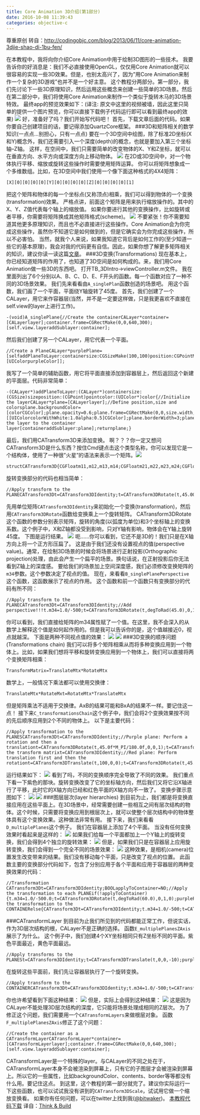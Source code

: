 ```yaml
---
title: Core Animation 3D介绍(第1部分)
date: 2016-10-08 11:39:43
categories: objective-c
---
```

<!-- more -->

尊重原创 转自：http://codingobjc.com/blog/2013/06/11/core-animation-3djie-shao-di-1bu-fen/

在本教程中，我将向你介绍Core Animation中用于绘制3D图形的一些技术。
我要告诉你的好消息是：我们不必直接使用OpenGL，仅仅用Core Animation就可以很容易的实现一些3D效果。但是，也别太高兴了，因为”用Core Animation来制作一个复杂的3D游戏”也并不是一个好主意。
这个教程分两部分。第一部分，我们先讨论下一些3D原理知识，然后运用这些概念来创建一些简单的3D场景。然后在第二部分中，我们将使用Core Animation来制作一个类似于旋转木马的3D场景特效。
最终app的预览效果如下：(译注: 原文中这里的视频被墙，因此这里只简单的提供一个图片预览，你可以直接下载例子代码运行即可以看到最终app的效果)
![](http://codingobjc.com/images/posts/2013_06_11_core_animation_3d_app_preview.png)
好，准备好了吗？我们开始写代码吧！
首先，下载文章后面的代码。如果你要自己创建项目的话，要记得添加QuartzCore框架。
###3D和矩阵相关的数学知识(一点点…别担心，只有一点点)
要在一个3D空间中绘图，除了标准2D坐标(X和Y)概念外，我们还需要引入一个深度(depth)的概念，也就是要加入第三个坐标轴–Z轴。
这样，在空间中，我们只需要简单的改变物体的X、Y和Z坐标，就可以在垂直方向、水平方向或深度方向上移动物体。
![](http://www.thinkandbuild.it/wp-content/uploads/2013/03/handed.png)
在2D或3D空间中，对一个物体执行平移、缩放或旋转这些操作时需要使用矩阵运算。
你可以将矩阵想象成一个多维数组。比如，在3D空间中我们使用一个像下面这种格式的4X4矩阵：
	
	
	[X][0][0][0][0][Y][0][0][0][0][Z][0][0][0][0][1]
把这个矩阵和物体的每一个坐标点(又称顶点)相乘，我们可以得到物体的一个变换(transformation)效果。
严格点讲，前面这个矩阵是用来执行缩放操作的。其中的X、Y、Z值代表每个轴上的缩放值。
如果你要进行其他的变换操作，比如旋转或者平移，你需要将矩阵换成其他矩阵格式(scheme)。
![](http://www.thinkandbuild.it/wp-content/uploads/2013/03/Screen-Shot-2013-03-20-at-11.02.03-AM.png)
不要紧张！你不需要知道其他更多原理知识，而且也不必直接进行这些操作。Core Animation会为你完成这些操作，虽然你不知道它是如何做到的，但是它确实会为你完成这些操作，所以不必害怕。
当然，就我个人来说，如果我知道它背后是如何工作的(至少知道一些它的基本原理)，我会对我的代码更有自信。因此，如果你想了解更多矩阵相关的知识，建议你读一读这篇[文章](http://www.matrix44.net/cms/notes/opengl-3d-graphics/basic-3d-math-matrices)。
###3D变换(Transformations)
现在基本上，你已经知道矩阵的作用了，也知道了3D空间是如何构成的。来，我们用Core Animation做一些3D的东西吧。
打开TB_3DIntro->viewController.m文件。
我在里面列出了6个分别以A、B、C、D、E、F开头的函数。每一个函数对应了一种不同的3D场景效果。
我们先来看看由`A_singlePlan`函数创造的场景吧。
用这个函数，我们画了一个平面，平面绕Y轴旋转了45度。
首先，我们创建了一个CALayer，用它来作容器层(当然，并不是一定要这样做，只是我更喜欢不直接在self.view的layer上进行工作)。
	
	
	-(void)A_singlePlane{//Create the containerCALayer*container=[CALayerlayer];container.frame=CGRectMake(0,0,640,300);[self.view.layeraddSublayer:container];
然后我们创建了另一个CALayer，用它代表一个平面。
	
	
	//Create a PlaneCALayer*purplePlane=[selfaddPlaneToLayer:containersize:CGSizeMake(100,100)position:CGPointMake(250,150)color:[UIColorpurpleColor]];
我写了一个简单的辅助函数，用它将平面直接添加到容器层上，然后返回这个新建的平面层。代码非常简单：
	
	
	-(CALayer*)addPlaneToLayer:(CALayer*)containersize:(CGSize)sizeposition:(CGPoint)pointcolor:(UIColor*)color{//Initialize the layerCALayer*plane=[CALayerlayer];//Define position,size and colorsplane.backgroundColor=[colorCGColor];plane.opacity=0.6;plane.frame=CGRectMake(0,0,size.width,size.height);plane.position=point;plane.anchorPoint=CGPointMake(0.5,0.5);plane.borderColor=[[UIColorcolorWithWhite:1.0alpha:0.5]CGColor];plane.borderWidth=3;plane.cornerRadius=10;//Add the layer to the container layer[containeraddSublayer:plane];returnplane;}
最后，我们用CATransform3D来添加变换。
啊？？？你一定又想问CATransform3D是什么东西？按住Cmd键点击这个类型名称，你可以发现它是一个结构体，使用了一种很”火星”的语法来表示一个矩阵。![](http://www.thinkandbuild.it/wp-includes/images/smilies/icon_razz.gif)
	
	structCATransform3D{CGFloatm11,m12,m13,m14;CGFloatm21,m22,m23,m24;CGFloatm31,m32,m33,m34;CGFloatm41,m42,m43,m44;};typedefstructCATransform3DCATransform3D;
旋转变换部分的代码也相当简单：
	
	
	//Apply transform to the PLANECATransform3Dt=CATransform3DIdentity;t=CATransform3DRotate(t,45.00f*M_PI/180.0f,0,1,0);purplePlane.transform=t;}
先用单位矩阵`CATransform3DIdentity`来初始化一个变换(transformation)，然后用`CATransform3DRotate`函数给变换乘上一个旋转矩阵。
CATransform3DRotate这个函数的参数分别表示矩阵，旋转的角度(以弧度为单位)和3个坐标轴上的变换系数。这个例子中，X和Z轴都没受到影响，只对Y轴有影响，物体会在Y轴上旋转45度。
下图是运行结果。
![](http://www.thinkandbuild.it/wp-content/uploads/2013/03/pa1.png)
呃……你可以看到，它还不是3D的！我们只是在X轴方向上将一个正方形压扁了。
这是由于我们还没有设置视点的值(perspective value)。通常，在绘制3D场景的时候会将场景进行正射投影(Orthographic projection)处理，由此会产生一个扁平的场景。换句话说，在正射投影后你无法看到Z轴上的深度感。
要给我们的场景加上空间深度感，我们必须修改变换矩阵的`m34`参数。这个参数决定了视点的值。
现在，来看看`B_singlePlanePerspective`这个函数，这函数展示了视点的作用。
这个函数和前一个函数只有变换部分的代码有所不同：
	
	
	//Apply transform to the PLANECATransform3Dt=CATransform3DIdentity;//Add perspective!!!t.m34=1.0/-500;t=CATransform3DRotate(t,degToRad(45.0),0,1,0);purplePlane.transform=t;}
你可以看到，我们直接给矩阵的m34属性赋了一个值。在这里，我不会深入的从数学上解释这个值是如何起作用的。但是我可以告诉你的是，这个值越接近0，视点就越深。
下面是两种不同视点值的效果：
![](http://www.thinkandbuild.it/wp-content/uploads/2013/03/pa_2.png)
![](http://www.thinkandbuild.it/wp-content/uploads/2013/03/pa_21.png)
###3D变换的顺序问题(Transformations chain)
我们可以将多个矩阵相乘从而将多种变换应用到一个物体上。比如，如果我们想将平移和旋转变换应用到一个物体上，我们可以直接将两个变换矩阵相乘：
	
	TransformMatrix=TranslateMtx*RotateMtx
数学上，一般情况下乘法都可以使用交换律：
	
	TranslateMtx*RotateMxt=RotateMtx*TranslateMtx
但是矩阵乘法不适用于交换律。AxB的结果可能和BxA的结果不一样。要记住这一点！
接下来`C_transformationsChain`这个例子中，我们会将2个变换效果按不同的先后顺序应用到2个不同的物体上。
以下是主要代码：
	
	
	//Apply transformation to the PLANESCATransform3Dt=CATransform3DIdentity;//Purple plane: Perform a rotation and then a translationt=CATransform3DRotate(t,45.0f*M_PI/180.0f,0,0,1);t=CATransform3DTranslate(t,100,0,0);purplePlane.transform=t;//reset the transform matrixt=CATransform3DIdentity;//Red plane: Perform translation first and then the rotationt=CATransform3DTranslate(t,100,0,0);t=CATransform3DRotate(t,45.0f*M_PI/180.0f,0,0,1);redPlane.transform=t;
运行结果如下：
![](http://www.thinkandbuild.it/wp-content/uploads/2013/03/Screen-Shot-2013-03-20-at-11.47.15-AM.png)
看到了吗，不同的变换顺序完全导致了不同的效果。
我们重点下看一下紫色的那块。旋转变换改变了它的坐标轴方向，然后我们又将它沿X轴进行了平移，此时它的X轴方向已经和红色平面的X轴方向不一致了。
变换步骤示意图如下：
![](http://www.thinkandbuild.it/wp-content/uploads/2013/03/p_r.png)
![](http://www.thinkandbuild.it/wp-content/uploads/2013/03/p_r2.png)
###图层层次(layer hierarchies)
到目前为止，我们都是将变换直接应用在这些平面上。在3D场景中，经常需要创建一些相互之间有层次结构的物体。这个时候，只需要将变换应用到根层次上，就可以使整个层次结构中的物体整体具有这个变换效果。这种做法非常有用。
接下来，我们来看看`D_multiplePlanes`这个例子。
我们在容器层上添加了4个平面。
当没有任何变换效果时看起来是这样的：
![](http://www.thinkandbuild.it/wp-content/uploads/2013/03/p5.png)
如果我们给每一个平面都加上一个Y轴上的旋转变换，我们会得到4个独立的旋转效果：
![](http://www.thinkandbuild.it/wp-content/uploads/2013/03/p5_2.png)
但是，如果我们只是在容器层上应用旋转变换，我们会得到一个完全不同的场景效果：
![](http://www.thinkandbuild.it/wp-content/uploads/2013/03/p5_1.png)
这种效果，是相机(camera)位置发生改变带来的结果。我们没有移动每个平面，只是改变了视点的位置。
此函数主要的变换部分代码如下，包含了分别应用于各个平面和应用于容器层的两种变换效果的代码：

	
	//Transformation CATransform3Dt=CATransform3DIdentity;BOOLapplyToContainer=NO;//Apply the transformation to each PLANEif(!applyToContainer){t.m34=1.0/-500.0;t=CATransform3DRotate(t,degToRad(60.0),0,1,0);purplePlane.transform=t;t=CATransform3DIdentity;t.m34=1.0/-500.0;t=CATransform3DRotate(t,degToRad(60.0),0,1,0);redPlane.transform=t;t=CATransform3DIdentity;t.m34=1.0/-500.0;t=CATransform3DRotate(t,degToRad(60.0),0,1,0);orangePlane.transform=t;t=CATransform3DIdentity;t.m34=1.0/-500.0;t=CATransform3DRotate(t,degToRad(60.0),0,1,0);yellowPlane.transform=t;}//Apply the transformation to the CONTAINERelse{CATransform3Dt=CATransform3DIdentity;t.m34=1.0/-500;t=CATransform3DRotate(t,degToRad(60.0),0,1,0);container.transform=t;}
###CATransformLayer
到目前为止我们所见到的代码都能正常工作，但说实话，作为3D层次结构的根，CALayer不是正确的选择。
函数`E_multiplePlanesZAxis`展示了为什么。
这个例子中，我们创建4个XY坐标相同只有Z坐标不同的平面。紫色平面最近，黄色平面最远。
	
	
	//Apply transforms to the PLANESt=CATransform3DIdentity;t=CATransform3DTranslate(t,0,0,-10);purplePlane.transform=t;t=CATransform3DIdentity;t=CATransform3DTranslate(t,0,0,-50);redPlane.transform=t;t=CATransform3DIdentity;t=CATransform3DTranslate(t,0,0,-90);orangePlane.transform=t;t=CATransform3DIdentity;t=CATransform3DTranslate(t,0,0,-130);yellowPlane.transform=t;
在旋转这些平面前，我们先让容器层执行了一个旋转变换。
	
	
	//Apply transform to the CONTAINERCATransform3Dt=CATransform3DIdentity;t.m34=1.0/-500;t=CATransform3DRotate(t,80.0f*M_PI/180.0f,0,1,0);container.transform=t;
你也许希望看到下面这种结果：
![](http://www.thinkandbuild.it/wp-content/uploads/2013/03/p6_1.png)
但是，实际上会得到这种结果：
![](http://www.thinkandbuild.it/wp-content/uploads/2013/03/p6.png)
这是因为CALayer不能处理3D层次结构的深度，它只能将场景处理成相同的Z层次。
为了修正这个问题，我们需要用一个`CATransformLayers`来做根层对象。
函数`F_multiplePlanesZAxis`修正了这个问题：
	
	
	//Create the container as a CATransformLayerCATransformLayer*container=[CATransformLayerlayer];container.frame=CGRectMake(0,0,640,300);[self.view.layeraddSublayer:container];
CATransformLayer是一个特殊的layer。与CALayer的不同之处在于，CATransformLayer本身不会被渲染到屏幕上，只有它的子图层才会被渲染到屏幕上。所以它的一些属性，比如backgroundColor、contents、border等等都没有什么用。要记住这点。
到这里，这个教程的第一部分就完了。建议你实际运行一下这些函数，也可以试试我没有讲到的`CATransform3DScale`，试试用它做一个缩放变换看。
如果你有任何问题，可以在twitter上找到我([@bitwaker](http://www.twitter.com/bitwaker))。
[本教程代码下载](https://github.com/ariok/TB_3DCoreAnimation)
译自：[Think
 & Build](http://www.thinkandbuild.it/introduction-to-3d-drawing-in-core-animation-part-1/)
